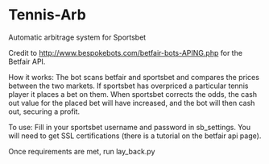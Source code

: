 # Tennis-Arb
Automatic arbitrage system for Sportsbet

Credit to http://www.bespokebots.com/betfair-bots-APING.php for the Betfair API.

How it works:
  The bot scans betfair and sportsbet and compares the prices between the two markets. If sportsbet has overpriced a particular tennis 
  player it places a bet on them.
  When sportsbet corrects the odds, the cash out value for the placed bet will have increased, and the bot will then cash out,
  securing a profit.

To use:
  Fill in your sportsbet username and password in sb_settings. You will need to get SSL certifications (there is a tutorial
  on the betfair api page).
  
  Once requirements are met, run lay_back.py
